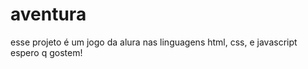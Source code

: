 # aventura

esse projeto é um jogo da alura nas linguagens html, css, e javascript
espero q gostem!
